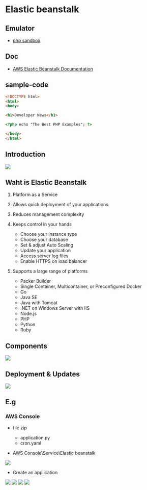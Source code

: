 # Elastic beanstalk

## Emulator
* [php sandbox](https://sandbox.onlinephpfunctions.com/)

## Doc
* [AWS Elastic Beanstalk Documentation](https://docs.aws.amazon.com/elastic-beanstalk/index.html)

## sample-code
````html
<!DOCTYPE html>
<html>
<body>

<h1>Developer News</h1>

<?php echo "The Best PHP Examples"; ?>

</body>
</html> 
````

## Introduction
[<img src="https://i.imgur.com/1wo0ijX.png">](https://i.imgur.com/1wo0ijX.png)

## Waht is Elastic Beanstalk
1) Platform as a Service
2) Allows quick deployment of your applications
3) Reduces management complexity
4) Keeps control in your hands
   * Choose your instance type
   * Choose your database
   * Set & adjust Auto Scaling
   * Update your application
   * Access server log files
   * Enable HTTPS on load balancer

5) Supports a large range of platforms
   * Packer Builder
   * Single Container, Multicontainer, or Preconfigured Docker
   * Go
   * Java SE
   * Java with Tomcat
   * .NET on Windows Server with IIS
   * Node.js
   * PHP
   * Python
   * Ruby
   
## Components
[<img src="https://i.imgur.com/6EMDgrJ.png">](https://i.imgur.com/6EMDgrJ.png)

## Deployment & Updates
[<img src="https://i.imgur.com/L6GYZ92.png">](https://i.imgur.com/L6GYZ92.png)

## E.g
### AWS Console
* file zip
    * application.py
    * cron.yaml
    
* AWS Console\Service\Elastic beanstalk

[<img src="https://i.imgur.com/ZgNw81l.png">](https://i.imgur.com/ZgNw81l.png)

* Create an application

[<img src="https://i.imgur.com/G86O11b.png">](https://i.imgur.com/G86O11b.png)
[<img src="https://i.imgur.com/wxqV59y.png">](https://i.imgur.com/wxqV59y.png)
[<img src="https://i.imgur.com/KZWBlmj.png">](https://i.imgur.com/KZWBlmj.png)
[<img src="https://i.imgur.com/Su8yM3G.png">](https://i.imgur.com/Su8yM3G.png)
